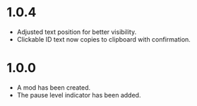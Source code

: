 # 1.0.4
- Adjusted text position for better visibility.
- Clickable ID text now copies to clipboard with confirmation.

# 1.0.0
- A mod has been created.
- The pause level indicator has been added.